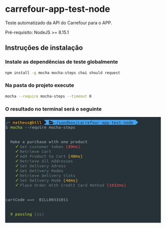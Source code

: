 # carrefour-app-test-node

Teste automatizado da API do Carrefour para o APP.

Pré-requisito: NodeJS >= 8.15.1

## Instruções de instalação

### Instale as dependências de teste globalmente
```bash
npm install -g mocha mocha-steps chai should request
```

### Na pasta do projeto execute
```bash
mocha --require mocha-steps --timeout 0
```

### O resultado no terminal será o seguinte
![exemplo](doc/exemplo-execucao-teste.jpeg)